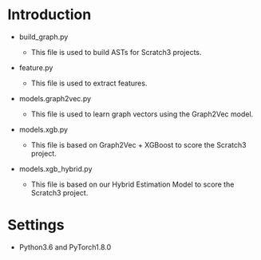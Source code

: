 # Introduction

- build_graph.py
    - This file is used to build ASTs for Scratch3 projects.
- feature.py
    - This file is used to extract features.
    
- models.graph2vec.py
    - This file is used to learn graph vectors using the Graph2Vec model.
    
- models.xgb.py
    - This file is based on Graph2Vec + XGBoost to score the Scratch3 project.
    
- models.xgb_hybrid.py
    - This file is based on our Hybrid Estimation Model to score the Scratch3 project.

# Settings
- Python3.6 and PyTorch1.8.0